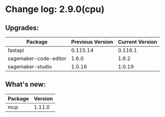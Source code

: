 # Change log: 2.9.0(cpu)

## Upgrades: 

Package | Previous Version | Current Version
---|---|---
fastapi|0.115.14|0.116.1
sagemaker-code-editor|1.6.0|1.6.2
sagemaker-studio|1.0.16|1.0.19

## What's new: 

Package | Version 
---|---
mcp|1.11.0
